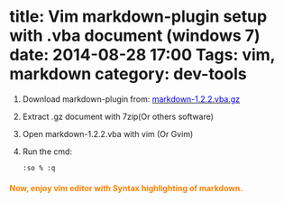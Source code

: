 title: Vim markdown-plugin setup with .vba document (windows 7)
date: 2014-08-28 17:00
Tags: vim, markdown
category: dev-tools
===
1. Download markdown-plugin from:
[<font color="blue">markdown-1.2.2.vba.gz</font>](http://www.vim.org/scripts/script.php?script_id=2882 "Download markdown-1.2.2.vba.gz from official website!")

2. Extract .gz document with 7zip(Or others software)

3. Open markdown-1.2.2.vba with vim (Or Gvim)

4. Run the cmd:<pre><code>:so %
:q
</code></pre>
#### <font color="ff8000"> Now, enjoy vim editor with Syntax highlighting of markdown.</font>

